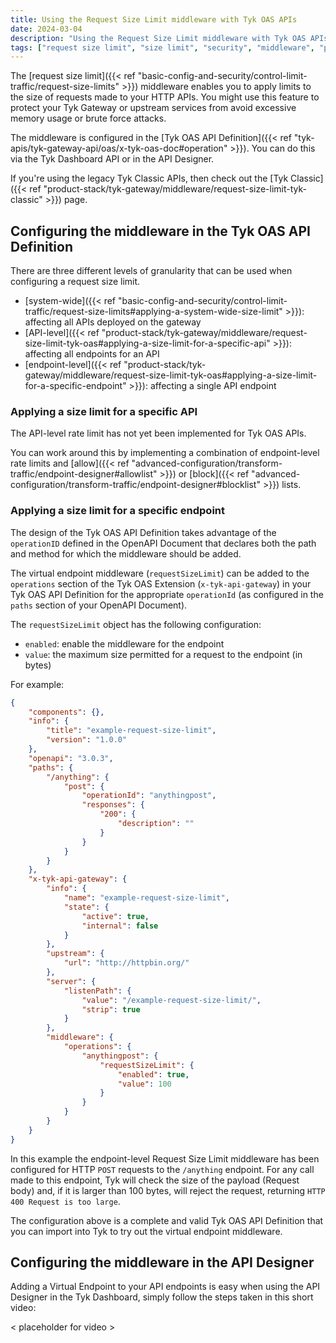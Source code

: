 ```yaml
---
title: Using the Request Size Limit middleware with Tyk OAS APIs
date: 2024-03-04
description: "Using the Request Size Limit middleware with Tyk OAS APIs"
tags: ["request size limit", "size limit", "security", "middleware", "per-endpoint", "per-API", "Tyk OAS", "Tyk OAS API"]
---
```


The [request size limit]({{< ref "basic-config-and-security/control-limit-traffic/request-size-limits" >}}) middleware enables you to apply limits to the size of requests made to your HTTP APIs. You might use this feature to protect your Tyk Gateway or upstream services from avoid excessive memory usage or brute force attacks.

The middleware is configured in the [Tyk OAS API Definition]({{< ref "tyk-apis/tyk-gateway-api/oas/x-tyk-oas-doc#operation" >}}). You can do this via the Tyk Dashboard API or in the API Designer.

If you're using the legacy Tyk Classic APIs, then check out the [Tyk Classic]({{< ref "product-stack/tyk-gateway/middleware/request-size-limit-tyk-classic" >}}) page.

## Configuring the middleware in the Tyk OAS API Definition
There are three different levels of granularity that can be used when configuring a request size limit.
 - [system-wide]({{< ref "basic-config-and-security/control-limit-traffic/request-size-limits#applying-a-system-wide-size-limit" >}}): affecting all APIs deployed on the gateway
 - [API-level]({{< ref "product-stack/tyk-gateway/middleware/request-size-limit-tyk-oas#applying-a-size-limit-for-a-specific-api" >}}): affecting all endpoints for an API
 - [endpoint-level]({{< ref "product-stack/tyk-gateway/middleware/request-size-limit-tyk-oas#applying-a-size-limit-for-a-specific-endpoint" >}}): affecting a single API endpoint

### Applying a size limit for a specific API
The API-level rate limit has not yet been implemented for Tyk OAS APIs.

You can work around this by implementing a combination of endpoint-level rate limits and [allow]({{< ref "advanced-configuration/transform-traffic/endpoint-designer#allowlist" >}}) or [block]({{< ref "advanced-configuration/transform-traffic/endpoint-designer#blocklist" >}}) lists.

### Applying a size limit for a specific endpoint
The design of the Tyk OAS API Definition takes advantage of the `operationID` defined in the OpenAPI Document that declares both the path and method for which the middleware should be added.

The virtual endpoint middleware (`requestSizeLimit`) can be added to the `operations` section of the Tyk OAS Extension (`x-tyk-api-gateway`) in your Tyk OAS API Definition for the appropriate `operationId` (as configured in the `paths` section of your OpenAPI Document).

The `requestSizeLimit` object has the following configuration:
 - `enabled`: enable the middleware for the endpoint
 - `value`: the maximum size permitted for a request to the endpoint (in bytes) 

For example:
```.json {hl_lines=["39-44"],linenos=true, linenostart=1}
{
    "components": {},
    "info": {
        "title": "example-request-size-limit",
        "version": "1.0.0"
    },
    "openapi": "3.0.3",
    "paths": {
        "/anything": {
            "post": {
                "operationId": "anythingpost",
                "responses": {
                    "200": {
                        "description": ""
                    }
                }
            }
        }
    },
    "x-tyk-api-gateway": {
        "info": {
            "name": "example-request-size-limit",
            "state": {
                "active": true,
                "internal": false
            }
        },
        "upstream": {
            "url": "http://httpbin.org/"
        },          
        "server": {
            "listenPath": {
                "value": "/example-request-size-limit/",                
                "strip": true
            }
        },      
        "middleware": {
            "operations": {
                "anythingpost": {
                    "requestSizeLimit": {
                        "enabled": true,
                        "value": 100
                    }
                }
            }
        }
    }
}
```

In this example the endpoint-level Request Size Limit middleware has been configured for HTTP `POST` requests to the `/anything` endpoint. For any call made to this endpoint, Tyk will check the size of the payload (Request body) and, if it is larger than 100 bytes, will reject the request, returning `HTTP 400 Request is too large`.

The configuration above is a complete and valid Tyk OAS API Definition that you can import into Tyk to try out the virtual endpoint middleware.

## Configuring the middleware in the API Designer
Adding a Virtual Endpoint to your API endpoints is easy when using the API Designer in the Tyk Dashboard, simply follow the steps taken in this short video:

 < placeholder for video >
